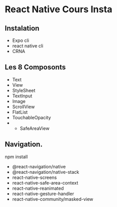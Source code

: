 # React Native Cours Insta

## Instalation 
- Expo cli
- react native cli
- CRNA



## Les 8 Composonts
- Text
- View
- StyleSheet
- TextInput
- Image
- ScrollView
- FlatList
- TouchableOpacity
- - SafeAreaView

## Navigation.

npm install
- @react-navigation/native 
- @react-navigation/native-stack
- react-native-screens 
- react-native-safe-area-context 
- react-native-reanimated 
- react-native-gesture-handler 
- react-native-community/masked-view